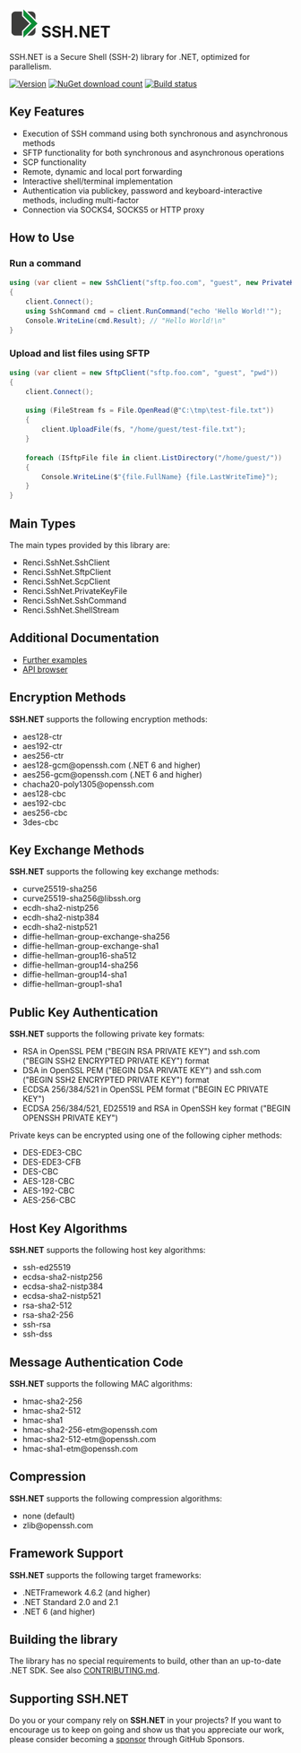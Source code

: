  ![Logo](https://raw.githubusercontent.com/sshnet/SSH.NET/develop/images/logo/png/SS-NET-icon-h50.png) SSH.NET
=======
SSH.NET is a Secure Shell (SSH-2) library for .NET, optimized for parallelism.

[![Version](https://img.shields.io/nuget/vpre/SSH.NET.svg)](https://www.nuget.org/packages/SSH.NET)
[![NuGet download count](https://img.shields.io/nuget/dt/SSH.NET.svg)](https://www.nuget.org/packages/SSH.NET)
[![Build status](https://ci.appveyor.com/api/projects/status/ih77qu6tap3o92gu/branch/develop?svg=true)](https://ci.appveyor.com/api/projects/status/ih77qu6tap3o92gu/branch/develop)

## Key Features

* Execution of SSH command using both synchronous and asynchronous methods
* SFTP functionality for both synchronous and asynchronous operations
* SCP functionality
* Remote, dynamic and local port forwarding 
* Interactive shell/terminal implementation
* Authentication via publickey, password and keyboard-interactive methods, including multi-factor
* Connection via SOCKS4, SOCKS5 or HTTP proxy

## How to Use

### Run a command

```cs
using (var client = new SshClient("sftp.foo.com", "guest", new PrivateKeyFile("path/to/my/key")))
{
    client.Connect();
    using SshCommand cmd = client.RunCommand("echo 'Hello World!'");
    Console.WriteLine(cmd.Result); // "Hello World!\n"
}
```

### Upload and list files using SFTP

```cs
using (var client = new SftpClient("sftp.foo.com", "guest", "pwd"))
{
    client.Connect();

    using (FileStream fs = File.OpenRead(@"C:\tmp\test-file.txt"))
    {
        client.UploadFile(fs, "/home/guest/test-file.txt");
    }

    foreach (ISftpFile file in client.ListDirectory("/home/guest/"))
    {
        Console.WriteLine($"{file.FullName} {file.LastWriteTime}");
    }
}
```

## Main Types

The main types provided by this library are:

* Renci.SshNet.SshClient
* Renci.SshNet.SftpClient
* Renci.SshNet.ScpClient
* Renci.SshNet.PrivateKeyFile
* Renci.SshNet.SshCommand
* Renci.SshNet.ShellStream

## Additional Documentation

* [Further examples](https://sshnet.github.io/SSH.NET/examples.html)
* [API browser](https://sshnet.github.io/SSH.NET/api/Renci.SshNet.html)

## Encryption Methods

**SSH.NET** supports the following encryption methods:
* aes128-ctr
* aes192-ctr
* aes256-ctr
* aes128-gcm<span></span>@openssh.com (.NET 6 and higher)
* aes256-gcm<span></span>@openssh.com (.NET 6 and higher)
* chacha20-poly1305<span></span>@openssh.com
* aes128-cbc
* aes192-cbc
* aes256-cbc
* 3des-cbc

## Key Exchange Methods

**SSH.NET** supports the following key exchange methods:
* curve25519-sha256
* curve25519-sha256<span></span>@libssh.org
* ecdh-sha2-nistp256
* ecdh-sha2-nistp384
* ecdh-sha2-nistp521
* diffie-hellman-group-exchange-sha256
* diffie-hellman-group-exchange-sha1
* diffie-hellman-group16-sha512
* diffie-hellman-group14-sha256
* diffie-hellman-group14-sha1
* diffie-hellman-group1-sha1

## Public Key Authentication

**SSH.NET** supports the following private key formats:
* RSA in OpenSSL PEM ("BEGIN RSA PRIVATE KEY") and ssh.com ("BEGIN SSH2 ENCRYPTED PRIVATE KEY") format
* DSA in OpenSSL PEM ("BEGIN DSA PRIVATE KEY") and ssh.com ("BEGIN SSH2 ENCRYPTED PRIVATE KEY") format
* ECDSA 256/384/521 in OpenSSL PEM format ("BEGIN EC PRIVATE KEY")
* ECDSA 256/384/521, ED25519 and RSA in OpenSSH key format ("BEGIN OPENSSH PRIVATE KEY")

Private keys can be encrypted using one of the following cipher methods:
* DES-EDE3-CBC
* DES-EDE3-CFB
* DES-CBC
* AES-128-CBC
* AES-192-CBC
* AES-256-CBC

## Host Key Algorithms

**SSH.NET** supports the following host key algorithms:
* ssh-ed25519
* ecdsa-sha2-nistp256
* ecdsa-sha2-nistp384
* ecdsa-sha2-nistp521
* rsa-sha2-512
* rsa-sha2-256
* ssh-rsa
* ssh-dss

## Message Authentication Code

**SSH.NET** supports the following MAC algorithms:
* hmac-sha2-256
* hmac-sha2-512
* hmac-sha1
* hmac-sha2-256-etm<span></span>@openssh.com
* hmac-sha2-512-etm<span></span>@openssh.com
* hmac-sha1-etm<span></span>@openssh.com

## Compression

**SSH.NET** supports the following compression algorithms:
* none (default)
* zlib<span></span>@openssh.com

## Framework Support

**SSH.NET** supports the following target frameworks:
* .NETFramework 4.6.2 (and higher)
* .NET Standard 2.0 and 2.1
* .NET 6 (and higher)

## Building the library

The library has no special requirements to build, other than an up-to-date .NET SDK. See also [CONTRIBUTING.md](https://github.com/sshnet/SSH.NET/blob/develop/CONTRIBUTING.md).

## Supporting SSH.NET

Do you or your company rely on **SSH.NET** in your projects? If you want to encourage us to keep on going and show us that you appreciate our work, please consider becoming a [sponsor](https://github.com/sponsors/sshnet) through GitHub Sponsors.

